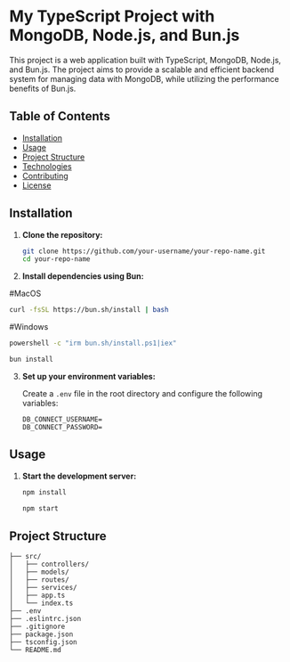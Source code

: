 # My TypeScript Project with MongoDB, Node.js, and Bun.js

This project is a web application built with TypeScript, MongoDB, Node.js, and Bun.js. The project aims to provide a scalable and efficient backend system for managing data with MongoDB, while utilizing the performance benefits of Bun.js.

## Table of Contents

- [Installation](#installation)
- [Usage](#usage)
- [Project Structure](#project-structure)
- [Technologies](#technologies)
- [Contributing](#contributing)
- [License](#license)

## Installation

1. **Clone the repository:**

    ```bash
    git clone https://github.com/your-username/your-repo-name.git
    cd your-repo-name
    ```

2. **Install dependencies using Bun:**

#MacOS
 ```bash
curl -fsSL https://bun.sh/install | bash 
```
#Windows
 ```bash
powershell -c "irm bun.sh/install.ps1|iex"
```
```bash
bun install
```


3. **Set up your environment variables:**

    Create a `.env` file in the root directory and configure the following variables:

    ```plaintext
   DB_CONNECT_USERNAME=
   DB_CONNECT_PASSWORD=
    ```

## Usage

1. **Start the development server:**

    ```bash
    npm install
    ```
     ```bash
    npm start
    ```

## Project Structure

```plaintext
├── src/
│   ├── controllers/
│   ├── models/
│   ├── routes/
│   ├── services/
│   ├── app.ts
│   └── index.ts
├── .env
├── .eslintrc.json
├── .gitignore
├── package.json
├── tsconfig.json
└── README.md
